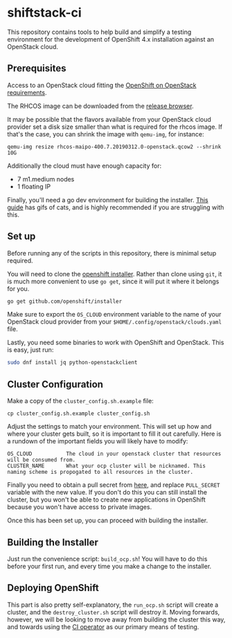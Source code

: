 # shiftstack-ci

This repository contains tools to help build and simplify a testing environment
for the development of OpenShift 4.x installation against an OpenStack cloud.

## Prerequisites

Access to an OpenStack cloud fitting the [OpenShift on OpenStack
requirements](https://github.com/openshift/installer/tree/master/docs/user/openstack).

The RHCOS image can be downloaded from the [release
browser](https://releases-redhat-coreos-dev.cloud.paas.upshift.redhat.com).

It may be possible that the flavors available from your OpenStack cloud
provider set a disk size smaller than what is required for the rhcos image. If
that's the case, you can shrink the image with `qemu-img`, for instance:

```
qemu-img resize rhcos-maipo-400.7.20190312.0-openstack.qcow2 --shrink 10G
```

Additionally the cloud must have enough capacity for:
- 7 m1.medium nodes
- 1 floating IP

Finally, you'll need a go dev environment for building the installer.  [This
guide](https://medium.com/@fsufitch/go-environment-setup-minus-the-insanity-b872f34351c8)
has gifs of cats, and is highly recommended if you are struggling with this.

## Set up

Before running any of the scripts in this repository, there is minimal setup
required.

You will need to clone the [openshift
installer](http://github.com/openshift/installer). Rather than clone using
`git`, it is much more convenient to use `go get`, since it will put it where
it belongs for you.

```bash
go get github.com/openshift/installer
```

Make sure to export the `OS_CLOUD` environment variable to the name of your
OpenStack cloud provider from your `$HOME/.config/openstack/clouds.yaml` file.

Lastly, you need some binaries to work with OpenShift and OpenStack. This is
easy, just run:

```bash
sudo dnf install jq python-openstackclient
```

## Cluster Configuration

Make a copy of the `cluster_config.sh.example` file:

```shell
cp cluster_config.sh.example cluster_config.sh
```

Adjust the settings to match your environment. This will set up how and
where your cluster gets built, so it is important to fill it out carefully.
Here is a rundown of the important fields you will likely have to modify:

```
OS_CLOUD           The cloud in your openstack cluster that resources will be consumed from.
CLUSTER_NAME       What your ocp cluster will be nicknamed. This naming scheme is propogated to all resources in the cluster.
```

Finally you need to obtain a pull secret from [here](https://cloud.redhat.com/openshift/install/osp/installer-provisioned),
and replace `PULL_SECRET` variable with the new value. If you don't do this
you can still install the cluster, but you won't be able to create new
applications in OpenShift because you won't have access to private images.

Once this has been set up, you can proceed with building the installer.

## Building the Installer

Just run the convenience script: `build_ocp.sh`! You will have to do this
before your first run, and every time you make a change to the installer.

## Deploying OpenShift

This part is also pretty self-explanatory, the `run_ocp.sh` script will create
a cluster, and the `destroy_cluster.sh` script will destroy it. Moving
forwards, however, we will be looking to move away from building the cluster
this way, and towards using the [CI
operator](https://github.com/openshift/ci-operator/) as our primary means of
testing.
